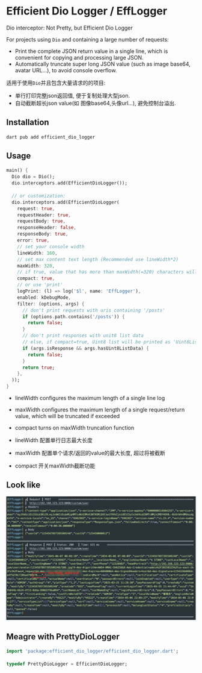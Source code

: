 # Efficient Dio Logger / EffLogger

Dio interceptor: Not Pretty, but Efficient Dio Logger

For projects using `Dio` and containing a large number of requests:
- Print the complete JSON return value in a single line, which is convenient for copying and processing large JSON.
- Automatically truncate super long JSON value (such as image base64, avatar URL...), to avoid console overflow.

适用于使用`Dio`并且包含大量请求的的项目:
- 单行打印完整json返回值, 便于复制处理大型json.
- 自动截断超长json value(如 图像base64,头像url...), 避免控制台溢出.


## Installation
```bash
dart pub add efficient_dio_logger
```

## Usage

```dart
main() {
  Dio dio = Dio();
  dio.interceptors.add(EfficientDioLogger());

  // or customization:
  dio.interceptors.add(EfficientDioLogger(
    request: true,
    requestHeader: true,
    requestBody: true,
    responseHeader: false,
    responseBody: true,
    error: true,
    // set your console width
    lineWidth: 160,
    // set max content text length (Recommended use lineWidth*2)
    maxWidth: 320,
    // if true, value that has more than maxWidth(=320) characters will be truncated
    compact: true,
    // or use 'print'
    logPrint: (l) => log('$l', name: 'EffLogger'),
    enabled: kDebugMode,
    filter: (options, args) {
      // don't print requests with uris containing '/posts'
      if (options.path.contains('/posts')) {
        return false;
      }
      // don't print responses with unit8 list data
      // else, if compact=true, Uint8 list will be printed as 'Uint8List(length: maxWidth)'
      if (args.isResponse && args.hasUint8ListData) {
        return false;
      }
      return true;
    },
  ));
}
```
- lineWidth configures the maximum length of a single line log
- maxWidth configures the maximum length of a single request/return value, which will be truncated if exceeded
- compact turns on maxWidth truncation function


- lineWidth 配置单行日志最大长度
- maxWidth 配置单个请求/返回的value的最大长度, 超过将被截断
- compact 开关maxWidth截断功能


## Look like
![img.png](https://github.com/Hu-Wentao/efficient_dio_logger/blob/main/doc/img.png?raw=true)

## Meagre with PrettyDioLogger

```dart
import 'package:efficient_dio_logger/efficient_dio_logger.dart';

typedef PrettyDioLogger = EfficientDioLogger;
```
